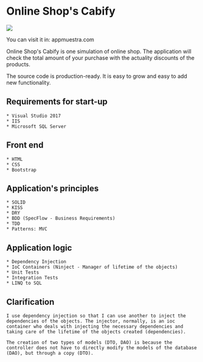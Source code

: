 Online Shop's Cabify
===========

<img src="http://91.126.166.5/img/91.126.166.5_.png" />

You can visit it in: appmuestra.com

Online Shop's Cabify is one simulation of online shop. The application will  check the total amount of your purchase with the actuality discounts of the products.

The source code is production-ready. It is easy to grow and easy to add new functionality.

## Requirements for start-up

	* Visual Studio 2017
	* IIS 
	* Microsoft SQL Server

## Front end

	* HTML
	* CSS
	* Bootstrap


## Application's principles

	* SOLID
	* KISS
	* DRY
	* BDD (SpecFlow - Business Requirements)
	* TDD
	* Patterns: MVC

## Application logic

	* Dependency Injection
	* IoC Containers (Ninject - Manager of lifetime of the objects)
	* Unit Tests
	* Integration Tests
	* LINQ to SQL


## Clarification

	I use dependency injection so that I can use another to inject the dependencies of the objects. The injector, normally, is an ioc container who deals with injecting the necessary dependencies and taking care of the lifetime of the objects created (dependencies).

	The creation of two types of models (DTO, DAO) is because the controller does not have to directly modify the models of the database (DAO), but through a copy (DTO).
